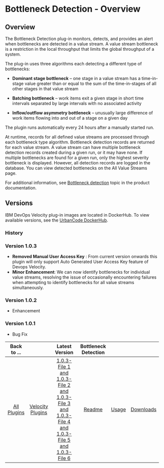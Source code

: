 
# Bottleneck Detection - Overview

## Overview

The Bottleneck Detection plug-in monitors, detects, and provides an alert when bottlenecks are detected in a value stream. A value stream bottleneck is a restriction in the local throughput that limits the global throughput of a system.

The plug-in uses three algorithms each detecting a different type of bottlenecks:

* **Dominant stage bottleneck** – one stage in a value stream has a time-in-stage value greater than or equal to the sum of the time-in-stages of all other stages in that value stream

* **Batching bottleneck** – work items exit a given stage in short time intervals separated by large intervals with no associated activity

* **Inflow/outflow asymmetry bottleneck** – unusually large difference of work items flowing into and out of a stage on a given day

The plugin runs automatically every 24 hours after a manually started run.

At runtime, records for all defined value streams are processed through each bottleneck type algorithm. Bottleneck detection records are returned for each value stream. A value stream can have multiple bottleneck detection records created during a given run, or it may have none. If multiple bottlenecks are found for a given run, only the highest severity bottleneck is displayed. However, all detection records are logged in the database. You can view detected bottlenecks on the All Value Streams page.

For additional information, see [Bottleneck detection](https://devops.hcldoc.com/accelerate/2.3.x/#com.uvelocity.doc/topics/c_bottleneck_detect/) topic in the product documentation.


## Versions

IBM DevOps Velocity plug-in images are located in DockerHub. To view available versions, see the [UrbanCode DockerHub](https://hub.docker.com/r/urbancode/ucv-ext-bottleneck-detection/tags).

### History

### Version 1.0.3

* **Removed Manual User Access Key** : From current version onwards this plugin will only support Auto Generated User Access Key feature of Devops Velocity.
* **Minor Enhancement**: We can now identify bottlenecks for individual value streams, resolving the issue of occasionally encountering failures when attempting to identify bottlenecks for all value streams simultaneously.

### Version 1.0.2

* Enhancement

### Version 1.0.1

* Bug Fix


|Back to ...||Latest Version|Bottleneck Detection |||
| :---: | :---: | :---: | :---: | :---: | :---: |
|[All Plugins](../../index.md)|[Velocity Plugins](../README.md)|[1.0.3-File 1 ](https://raw.githubusercontent.com/UrbanCode/IBM-UCV-PLUGINS/main/files/ucv-ext-bottleneck-detection/ucv-ext-bottleneck-detection%3A1.0.3.tar.7z.001)[and 1.0.3-File 2 ](https://raw.githubusercontent.com/UrbanCode/IBM-UCV-PLUGINS/main/files/ucv-ext-bottleneck-detection/ucv-ext-bottleneck-detection%3A1.0.3.tar.7z.002)[and 1.0.3-File 3 ](https://raw.githubusercontent.com/UrbanCode/IBM-UCV-PLUGINS/main/files/ucv-ext-bottleneck-detection/ucv-ext-bottleneck-detection%3A1.0.3.tar.7z.003)[and 1.0.3-File 4 ](https://raw.githubusercontent.com/UrbanCode/IBM-UCV-PLUGINS/main/files/ucv-ext-bottleneck-detection/ucv-ext-bottleneck-detection%3A1.0.3.tar.7z.004)[and 1.0.3-File 5 ](https://raw.githubusercontent.com/UrbanCode/IBM-UCV-PLUGINS/main/files/ucv-ext-bottleneck-detection/ucv-ext-bottleneck-detection%3A1.0.3.tar.7z.005)[and 1.0.3-File 6](https://raw.githubusercontent.com/UrbanCode/IBM-UCV-PLUGINS/main/files/ucv-ext-bottleneck-detection/ucv-ext-bottleneck-detection%3A1.0.3.tar.7z.006)|[Readme](README.md)|[Usage](usage.md)|[Downloads](downloads.md)|
